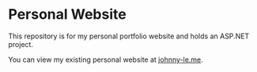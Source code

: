 # Personal Website

This repository is for my personal portfolio website and holds an ASP.NET project.

You can view my existing personal website at [johnny-le.me](https://johnny-le.azureedge.net/).

